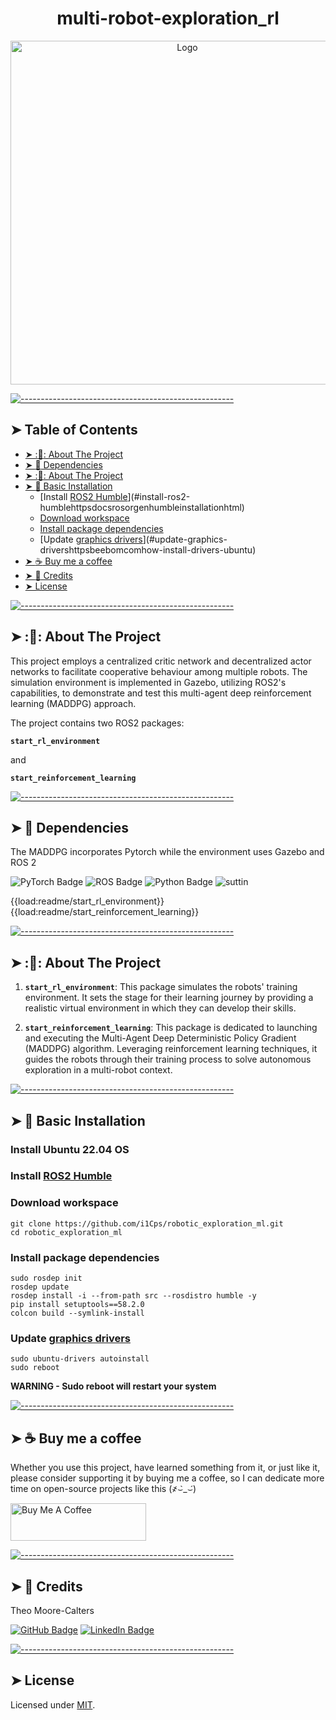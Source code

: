 <!-- ⚠️ This README has been generated from the file(s) "blueprint.md" ⚠️--><h1 align="center">multi-robot-exploration_rl</h1>
<p align="center">
  <img src="images/maze.png" alt="Logo" width="550" height="auto" />
</p>


[![-----------------------------------------------------](https://raw.githubusercontent.com/andreasbm/readme/master/assets/lines/cloudy.png)](#table-of-contents)

## ➤ Table of Contents

* [➤ ::pencil:: About The Project](#-pencil-about-the-project)
* [➤ :rocket: Dependencies](#-rocket-dependencies)
* [➤ ::pencil:: About The Project](#-pencil-about-the-project-1)
* [➤ :hammer: Basic Installation](#-hammer-basic-installation)
	* [Install [ROS2 Humble](https://docs.ros.org/en/humble/Installation.html)](#install-ros2-humblehttpsdocsrosorgenhumbleinstallationhtml)
	* [Download workspace](#download-workspace)
	* [Install package dependencies](#install-package-dependencies)
	* [Update [graphics drivers](https://beebom.com/how-install-drivers-ubuntu/)](#update-graphics-drivershttpsbeebomcomhow-install-drivers-ubuntu)
* [➤ :coffee: Buy me a coffee](#-coffee-buy-me-a-coffee)
* [➤ :scroll: Credits](#-scroll-credits)
* [➤ License](#-license)


[![-----------------------------------------------------](https://raw.githubusercontent.com/andreasbm/readme/master/assets/lines/cloudy.png)](#pencil-about-the-project)

## ➤ ::pencil:: About The Project

This project employs a centralized critic network and decentralized actor networks to facilitate cooperative behaviour among multiple robots. The simulation environment is implemented in Gazebo, utilizing ROS2's capabilities, to demonstrate and test this multi-agent deep reinforcement learning (MADDPG) approach.

The project contains two ROS2 packages:

**`start_rl_environment`**

and

**`start_reinforcement_learning`**


[![-----------------------------------------------------](https://raw.githubusercontent.com/andreasbm/readme/master/assets/lines/cloudy.png)](#rocket-dependencies)

## ➤ :rocket: Dependencies

  

The MADDPG incorporates Pytorch while the environment uses Gazebo and ROS 2

![PyTorch Badge](https://img.shields.io/badge/PyTorch-EE4C2C?logo=pytorch&logoColor=fff&style=for-the-badge) ![ROS Badge](https://img.shields.io/badge/ROS-22314E?logo=ros&logoColor=fff&style=for-the-badge)
![Python Badge](https://img.shields.io/badge/Python-3776AB?logo=python&logoColor=fff&style=for-the-badge) ![suttin](https://custom-icon-badges.demolab.com/badge/-GazeboSim-FFBF00?style=for-the-badge&logo=package&logoColor=black)

{{load:readme/start_rl_environment}}
{{load:readme/start_reinforcement_learning}}

[![-----------------------------------------------------](https://raw.githubusercontent.com/andreasbm/readme/master/assets/lines/cloudy.png)](#pencil-about-the-project)

## ➤ ::pencil:: About The Project

1.  **`start_rl_environment`**: This package simulates the robots' training environment. It sets the stage for their learning journey by providing a realistic virtual environment in which they can develop their skills.
    
2.  **`start_reinforcement_learning`**: This package is dedicated to launching and executing the Multi-Agent Deep Deterministic Policy Gradient (MADDPG) algorithm. Leveraging reinforcement learning techniques, it guides the robots through their training process to solve autonomous exploration in a multi-robot context.

[![-----------------------------------------------------](https://raw.githubusercontent.com/andreasbm/readme/master/assets/lines/cloudy.png)](#hammer-basic-installation)

## ➤ :hammer: Basic Installation

 ### Install Ubuntu 22.04 OS

### Install [ROS2 Humble](https://docs.ros.org/en/humble/Installation.html)

### Download workspace
```
git clone https://github.com/i1Cps/robotic_exploration_ml.git
cd robotic_exploration_ml
```

### Install package dependencies
```
sudo rosdep init
rosdep update
rosdep install -i --from-path src --rosdistro humble -y
pip install setuptools==58.2.0
colcon build --symlink-install
```

### Update [graphics drivers](https://beebom.com/how-install-drivers-ubuntu/)
```
sudo ubuntu-drivers autoinstall
sudo reboot
```
**WARNING - Sudo reboot will restart your system**

[![-----------------------------------------------------](https://raw.githubusercontent.com/andreasbm/readme/master/assets/lines/cloudy.png)](#coffee-buy-me-a-coffee)

## ➤ :coffee: Buy me a coffee
Whether you use this project, have learned something from it, or just like it, please consider supporting it by buying me a coffee, so I can dedicate more time on open-source projects like this (҂⌣̀_⌣́)

<a href="https://www.buymeacoffee.com/i1Cps" target="_blank"><img src="https://cdn.buymeacoffee.com/buttons/v2/default-violet.png" alt="Buy Me A Coffee" style="height: 60px !important;width: 217px !important;" ></a>



[![-----------------------------------------------------](https://raw.githubusercontent.com/andreasbm/readme/master/assets/lines/cloudy.png)](#scroll-credits)

## ➤ :scroll: Credits

Theo Moore-Calters 


[![GitHub Badge](https://img.shields.io/badge/GitHub-100000?style=for-the-badge&logo=github&logoColor=white)](https://github.com/i1Cps) [![LinkedIn Badge](https://img.shields.io/badge/LinkedIn-0077B5?style=for-the-badge&logo=linkedin&logoColor=white)](www.linkedin.com/in/theo-moore-calters)


[![-----------------------------------------------------](https://raw.githubusercontent.com/andreasbm/readme/master/assets/lines/cloudy.png)](#license)

## ➤ License
	
Licensed under [MIT](https://opensource.org/licenses/MIT).
